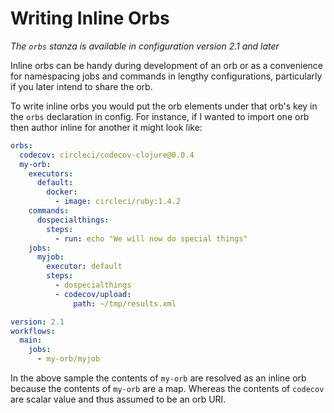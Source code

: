 # Writing Inline Orbs
_The `orbs` stanza is available in configuration version 2.1 and later_

Inline orbs can be handy during development of an orb or as a convenience for namespacing jobs and commands in lengthy configurations, particularly if you later intend to share the orb.

To write inline orbs you would put the orb elements under that orb's key in the `orbs` declaration in config. For instance, if I wanted to import one orb then author inline for another it might look like:

```yaml
orbs:
  codecov: circleci/codecov-clojure@0.0.4
  my-orb:
    executors:
      default:
        docker:
          - image: circleci/ruby:1.4.2
    commands:
      dospecialthings:
        steps:
          - run: echo "We will now do special things"
    jobs:
      myjob:
        executor: default
        steps:
          - dospecialthings
          - codecov/upload:
              path: ~/tmp/results.xml

version: 2.1
workflows:
  main:
    jobs:
      - my-orb/myjob
```

In the above sample the contents of `my-orb` are resolved as an inline orb because the contents of `my-orb` are a map. Whereas the contents of `codecov` are scalar value and thus assumed to be an orb URI.


